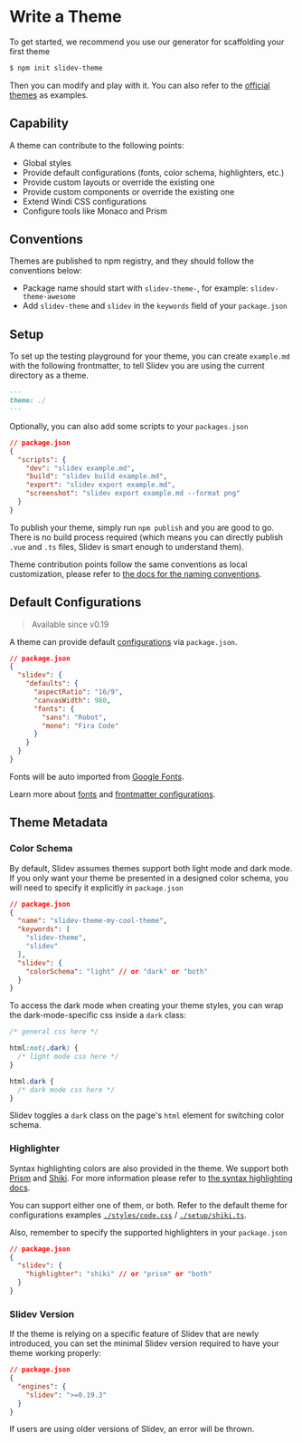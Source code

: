 # Write a Theme

To get started, we recommend you use our generator for scaffolding your first theme

```bash
$ npm init slidev-theme
```

Then you can modify and play with it. You can also refer to the [official themes](/themes/gallery) as examples.

## Capability

A theme can contribute to the following points:

- Global styles
- Provide default configurations (fonts, color schema, highlighters, etc.)
- Provide custom layouts or override the existing one
- Provide custom components or override the existing one
- Extend Windi CSS configurations
- Configure tools like Monaco and Prism

## Conventions

Themes are published to npm registry, and they should follow the conventions below:

- Package name should start with `slidev-theme-`, for example: `slidev-theme-awesome`
- Add `slidev-theme` and `slidev` in the `keywords` field of your `package.json`

## Setup

To set up the testing playground for your theme, you can create `example.md` with the following frontmatter, to tell Slidev you are using the current directory as a theme.

```md
---
theme: ./
---
```

Optionally, you can also add some scripts to your `packages.json`

```json
// package.json
{
  "scripts": {
    "dev": "slidev example.md",
    "build": "slidev build example.md",
    "export": "slidev export example.md",
    "screenshot": "slidev export example.md --format png"
  }
}
```

To publish your theme, simply run `npm publish` and you are good to go. There is no build process required (which means you can directly publish `.vue` and `.ts` files, Slidev is smart enough to understand them).

Theme contribution points follow the same conventions as local customization, please refer to [the docs for the naming conventions](/custom/). 

## Default Configurations

> Available since v0.19

A theme can provide default [configurations](/custom/#frontmatter-configures) via `package.json`.

```json
// package.json
{
  "slidev": {
    "defaults": {
      "aspectRatio": "16/9",
      "canvasWidth": 980,
      "fonts": {
        "sans": "Robot",
        "mono": "Fira Code"
      }
    }
  }
}
```

Fonts will be auto imported from [Google Fonts](https://fonts.google.com/).

Learn more about [fonts](/custom/fonts) and [frontmatter configurations](/custom/#frontmatter-configures).

## Theme Metadata

### Color Schema

By default, Slidev assumes themes support both light mode and dark mode. If you only want your theme be presented in a designed color schema, you will need to specify it explicitly in `package.json`

```json
// package.json
{
  "name": "slidev-theme-my-cool-theme",
  "keywords": [
    "slidev-theme",
    "slidev"
  ],
  "slidev": {
    "colorSchema": "light" // or "dark" or "both"
  }
}
```

To access the dark mode when creating your theme styles, you can wrap the dark-mode-specific css inside a `dark` class:

```css
/* general css here */

html:not(.dark) {
  /* light mode css here */
}

html.dark {
  /* dark mode css here */
}
```

Slidev toggles a `dark` class on the page's `html` element for switching color schema.

### Highlighter

Syntax highlighting colors are also provided in the theme. We support both [Prism](https://prismjs.com/) and [Shiki](https://github.com/shikijs/shiki). For more information please refer to [the syntax highlighting docs](/custom/highlighters).

You can support either one of them, or both. Refer to the default theme for configurations examples [`./styles/code.css`](https://github.com/slidevjs/slidev/blob/main/packages/create-theme/template/styles/code.css) / [`./setup/shiki.ts`](https://github.com/slidevjs/slidev/blob/main/packages/create-theme/template/setup/shiki.ts).

Also, remember to specify the supported highlighters in your `package.json`

```json
// package.json
{
  "slidev": {
    "highlighter": "shiki" // or "prism" or "both"
  }
}
```

### Slidev Version

If the theme is relying on a specific feature of Slidev that are newly introduced, you can set the minimal Slidev version required to have your theme working properly:

```json
// package.json
{
  "engines": {
    "slidev": ">=0.19.3"
  }
}
```

If users are using older versions of Slidev, an error will be thrown.
